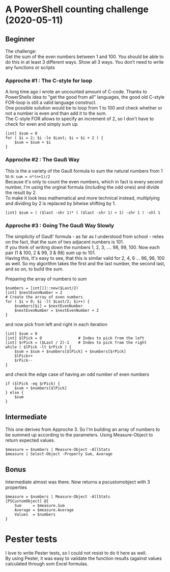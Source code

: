 # A PowerShell counting challenge (2020-05-11)

## Beginner
The challenge:\
Get the sum of the even numbers between 1 and 100. You should be able to do this in at least 3 different ways. Show all 3 ways. You don’t need to write any functions or scripts
### Approche #1 : The C-style for loop
A long time ago I wrote an uncounted amount of C-code. Thanks to PowerShells idea to "get the good from all" languages, the good old C-style FOR-loop is still a valid language construct.\
One possible solution would be to loop from 1 to 100 and check whether or not a number is even and than add it to the sum.\
The C-style FOR allows to specify an increment of 2, so I don't have to check for even and simply sum up.

    [int] $sum = 0
    for ( $i = 2; $i -le $Last; $i = $i + 2 ) {
        $sum = $sum + $i
    }

### Approche #2 : The Gauß Way
This is the a variety of the Gauß formula to sum the natural numbers from 1 to n: `sum = n*(n+1)/2`\
Because it's only to count the even numbers, which in fact is every second number, I'm using the orginal formula (including the odd ones) and divide the result by 2.\
To make it look less mathematical and more technical instead, multiplying and dividing by 2 is replaced by bitwise shifting by 1.

    [int] $sum = ( ($last -shr 1)* ( ($last -shr 1) + 1) -shr 1 ) -shl 1

### Approche #3 : Going The Gauß Way Slowly
The simplicity of Gauß' formula - as far as I understood from school - relies on the fact, that the sum of two adjacent numbers is 101.\
If you think of writing down the numbers 1, 2, 3, .... 98, 99, 100. Now each pair (1 & 100, 2 & 99, 3 & 98) sum up to 101.\
Having this, It's easy to see, that this is similar valid for 2, 4, 6 ... 96, 98, 100 as well. So my algorithm takes the first and the last number, the second last, and so on, to build the sum.

Preparing the array of numbers to sum

    $numbers = [int[]]::new($Last/2)
    [int] $nextEvenNumber = 2
    # Create the array of even numbers
    for ( $i = 0; $i -lt $Last/2; $i++) {
        $numbers[$i] = $nextEvenNumber
        $nextEvenNumber = $nextEvenNumber + 2
    }

and now pick from left and right in each iteration

    [int] $sum = 0
    [int] $lPick = 0                # Index to pick from the left
    [int] $rPick = ($Last / 2)-1    # Index to pick from the right
    while ( $lPick -lt $rPick ) {
        $sum = $sum + $numbers[$lPick] + $numbers[$rPick]
        $lPick++
        $rPick--
    }

and check the edge case of having an odd number of even numbers

    if ($lPick -eq $rPick) {
        $sum + $numbers[$lPick]
    } else {
        $sum
    }

## Intermediate
This one derives from Approche 3. So I'm building an array of numbers to be summed up according to the parameters. Using Measure-Object to return expected values.

    $measure = $numbers | Measure-Object -AllStats
    $measure | Select-Object -Property Sum, Average

## Bonus
Intermediate almost was there. Now returns a pscustomobject with 3 properties

    $measure = $numbers | Measure-Object -AllStats
    [PSCustomObject] @{
        Sum     = $measure.Sum
        Average = $measure.Average
        Values  = $numbers
    }

# Pester tests
I love to write Pester tests, so I could not resist to do it here as well.\
By using Pester, it was easy to validate the function results (against values calculated through som Excel formulas.